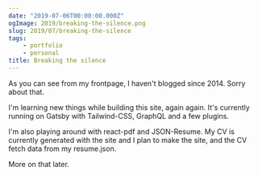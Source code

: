 ```yaml
---
date: "2019-07-06T00:00:00.000Z"
ogImage: 2019/breaking-the-silence.png
slug: 2019/07/breaking-the-silence
tags:
    - portfolio
    - personal
title: Breaking the silence
---
```

As you can see from my frontpage, I haven't blogged since 2014. Sorry about that.

I'm learning new things while building this site, again again. It's currently running on Gatsby with Tailwind-CSS, GraphQL and a few plugins.

I'm also playing around with react-pdf and JSON-Resume. My CV is currently generated with the site and I plan to make the site, and the CV fetch data from my resume.json.

More on that later.
